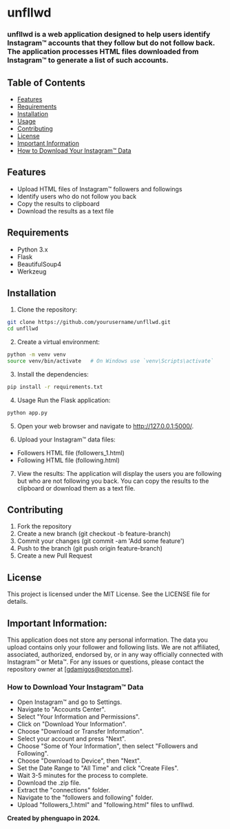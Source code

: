# unfllwd
### unfllwd is a web application designed to help users identify Instagram™ accounts that they follow but do not follow back. The application processes HTML files downloaded from Instagram™ to generate a list of such accounts.

## Table of Contents
- [Features](#features)
- [Requirements](#requirements)
- [Installation](#installation)
- [Usage](#usage)
- [Contributing](#contributing)
- [License](#license)
- [Important Information](#important-information)
- [How to Download Your Instagram™ Data](#how-to-download-your-instagram-data)
  
## Features 
- Upload HTML files of Instagram™ followers and followings
- Identify users who do not follow you back
- Copy the results to clipboard
- Download the results as a text file

## Requirements
- Python 3.x
- Flask
- BeautifulSoup4
- Werkzeug

## Installation
1. Clone the repository:
```bash
git clone https://github.com/yourusername/unfllwd.git
cd unfllwd
```

2. Create a virtual environment:
```bash
python -m venv venv
source venv/bin/activate   # On Windows use `venv\Scripts\activate`
```

3. Install the dependencies:
```bash
pip install -r requirements.txt
```

4. Usage
Run the Flask application:
```bash
python app.py
```

5. Open your web browser and navigate to http://127.0.0.1:5000/.

6. Upload your Instagram™ data files:
  - Followers HTML file (followers_1.html)
  - Following HTML file (following.html)

7. View the results:
The application will display the users you are following but who are not following you back.
You can copy the results to the clipboard or download them as a text file.

## Contributing
1. Fork the repository
2. Create a new branch (git checkout -b feature-branch)
3. Commit your changes (git commit -am 'Add some feature')
4. Push to the branch (git push origin feature-branch)
5. Create a new Pull Request

## License
This project is licensed under the MIT License. See the LICENSE file for details.

## Important Information:
This application does not store any personal information.
The data you upload contains only your follower and following lists.
We are not affiliated, associated, authorized, endorsed by, or in any way officially connected with Instagram™ or Meta™.
For any issues or questions, please contact the repository owner at [gdamigos@proton.me].

### How to Download Your Instagram™ Data
- Open Instagram™ and go to Settings.
- Navigate to "Accounts Center".
- Select "Your Information and Permissions".
- Click on "Download Your Information".
- Choose "Download or Transfer Information".
- Select your account and press "Next".
- Choose "Some of Your Information", then select "Followers and Following".
- Choose "Download to Device", then "Next".
- Set the Date Range to "All Time" and click "Create Files".
- Wait 3-5 minutes for the process to complete.
- Download the .zip file.
- Extract the "connections" folder.
- Navigate to the "followers and following" folder.
- Upload "followers_1.html" and "following.html" files to unfllwd.

**Created by phenguapo in 2024.**
